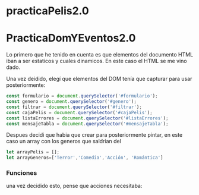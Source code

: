 # practicaPelis2.0

# PracticaDomYEventos2.0

Lo primero que he tenido en cuenta es que elementos del documento HTML iban a ser estaticos y cuales dinamicos. En este caso el HTML se me vino dado.


Una vez deidido, elegí que elementos del DOM tenía que capturar para usar posteriormente:

```js
const formulario = document.querySelector('#formulario');
const genero = document.querySelector('#genero');
const filtrar = document.querySelector('#filtrar');
const cajaPelis = document.querySelector('#cajaPelis');
const listaErrores = document.querySelector('#listaErrores');
const mensajeTabla = document.querySelector('#mensajeTabla');

```

Despues decidi que habia que crear para posteriormente pintar, en este caso un array con los generos que saldrian del

```js
let arrayPelis = [];
let arrayGeneros=['Terror','Comedia','Acción', 'Romántica']

```
### Funciones

una vez decidido esto, pense que acciones necesitaba:

